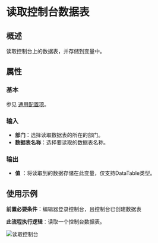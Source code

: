# 读取控制台数据表


## 概述

读取控制台上的数据表，并存储到变量中。

## 属性

### 基本

参见 [通用配置项](../../Appendix/CommonConfigurationItems.md)。

### 输入

- **部门**：选择读取数据表的所在的部门。
- **数据表名称**：选择要读取的数据表名称。

### 输出

- **值** ：将读取到的数据存储在此变量，仅支持DataTable类型。

## 使用示例

**前置必要条件**：编辑器登录控制台，且控制台已创建数据表

**此流程执行逻辑**：读取一个控制台数据表。

![读取控制台](https://docimages.blob.core.chinacloudapi.cn/images/DX/DevGuide/dtdqconsole001.png)
